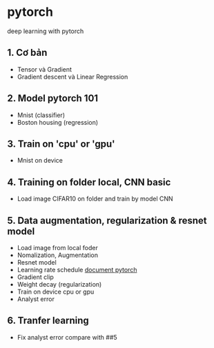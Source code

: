 # pytorch
deep learning with pytorch

## 1. Cơ bản
- Tensor và Gradient
- Gradient descent và Linear Regression 

## 2. Model pytorch 101
- Mnist (classifier)
- Boston housing (regression)

## 3. Train on 'cpu' or 'gpu'
- Mnist on device

## 4. Training on folder local, CNN basic
- Load image CIFAR10 on folder and train by model CNN

## 5. Data augmentation, regularization & resnet model
- Load image from local foder
- Nomalization, Augmentation
- Resnet model
- Learning rate schedule [document pytorch](https://pytorch.org/docs/stable/optim.html#how-to-adjust-learning-rate)
- Gradient clip
- Weight decay (regularization)
- Train on device cpu or gpu
- Analyst error

## 6. Tranfer learning
- Fix analyst error compare with ##5